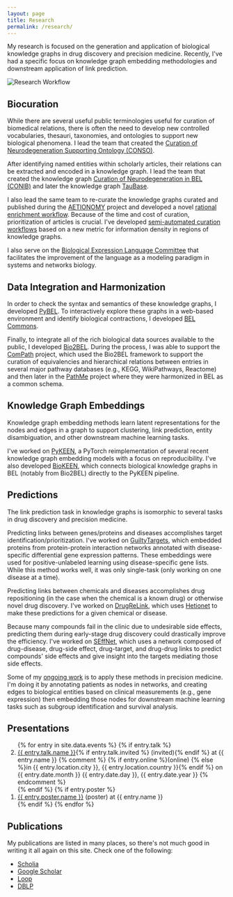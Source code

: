 ```yaml
---
layout: page
title: Research
permalink: /research/
---
```

My research is focused on the generation and application of biological
knowledge graphs in drug discovery and precision medicine. Recently, I've
had a specific focus on knowledge graph embedding methodologies and downstream
application of link prediction.

<img src="/img/research_workflow.png" alt="Research Workflow"/>

## Biocuration

While there are several useful public terminologies useful for curation of
biomedical relations, there is often the need to develop new controlled
vocabularies, thesauri, taxonomies, and ontologies to support new biological
phenomena. I lead the team that created the [Curation of Neurodegeneration
Supporting Ontology (CONSO)](https://github.com/pharmacome/conso).

After identifying named entities within scholarly articles, their relations can
be extracted and encoded in a knowledge graph. I lead the team that created the
knowledge graph [Curation of Neurodegeneration in BEL (CONIB)](https://github.com/pharmacome/conib)
and later the knowledge graph [TauBase](https://github.com/pharmacome/taubase).

I also lead the same team to re-curate the knowledge graphs curated and
published during the [AETIONOMY](https://www.aetionomy.eu/) project and developed
a novel [rational enrichment workflow](https://github.com/bel-enrichment/bel-enrichment).
Because of the time and cost of curation, prioritization of articles is crucial.
I've developed [semi-automated curation workflows](https://doi.org/10.1093/database/baz068)
based on a new metric for information density in regions of knowledge graphs.

I also serve on the [Biological Expression Language Committee](https://bep.bel.bio) that
facilitates the improvement of the language as a modeling paradigm in systems and networks
biology.

## Data Integration and Harmonization

In order to check the syntax and semantics of these knowledge graphs, I developed
[PyBEL](https://github.com/pybel). To interactively explore these graphs in a
web-based environment and identify biological contractions, I developed
[BEL Commons](https://github.com/bel-commons).

Finally, to integrate all of the rich biological data sources available to the
public, I developed [Bio2BEL](https://github.com/bio2bel). During the process,
I was able to support the [ComPath](https://github.com/compath) project, which
used the Bio2BEL framework to support the curation of equivalencies and hierarchical
relations between entries in several major pathway databases (e.g., KEGG, WikiPathways, Reactome)
and then later in the [PathMe](https://github.com/pathme) project where they were
harmonized in BEL as a common schema.

## Knowledge Graph Embeddings

Knowledge graph embedding methods learn latent representations for the nodes
and edges in a graph to support clustering, link prediction, entity
disambiguation, and other downstream machine learning tasks.

I've worked on [PyKEEN](https://github.com/pykeen/pykeen), a
PyTorch reimplementation of several recent knowledge graph embedding models
with a focus on reproducibility. I've also developed [BioKEEN](https://github.com/smartdataanalytics/biokeen),
which connects biological knowledge graphs in BEL (notably from Bio2BEL)
directly to the PyKEEN pipeline.

## Predictions

The link prediction task in knowledge graphs is isomorphic to several tasks in
drug discovery and precision medicine.

Predicting links between genes/proteins and diseases accomplishes target
identification/prioritization. I've worked on [GuiltyTargets](https://github.com/guiltytargets), 
which embedded proteins from protein-protein interaction networks annotated
with disease-specific differential gene expression patterns. These embeddings
were used for positive-unlabeled learning using disease-specific gene lists.
While this method works well, it was only single-task (only working
on one disease at a time).

Predicting links between chemicals and diseases accomplishes drug repositioning
(in the case when the chemical is a known drug) or otherwise novel drug
discovery. I've worked on [DrugReLink](https://github.com/drugrelink),
which uses [Hetionet](https://het.io) to make these predictions for a given
chemical or disease.

Because many compounds fail in the clinic due to undesirable side effects,
predicting them during early-stage drug discovery could drastically improve
the efficiency. I've worked on [SEffNet](https://github.com/seffnet), which
uses a network composed of drug-disease, drug-side effect, drug-target, and
drug-drug links to predict compounds' side effects and give insight into
the targets mediating those side effects.

Some of my [ongoing work](https://github.com/hybrid-kg) is to apply these methods
in precision medicine. I'm doing it by annotating patients as nodes in
networks, and creating edges to biological entities based on clinical
measurements (e.g., gene expression) then embedding those nodes for downstream
machine learning tasks such as subgroup identification and survival analysis.

## Presentations

<ol reversed>
{% for entry in site.data.events %}
    {% if entry.talk %}
    <li>
    <a href="{{ entry.talk.url }}">{{ entry.talk.name }}</a>{% if entry.talk.invited %} (invited){% endif %}
    at {{ entry.name }}
    {% comment %}
 {% if entry.online %}(online) {% else %}in {{ entry.location.city }}, {{ entry.location.country }}{% endif %} on {{ entry.date.month }} 
    {{ entry.date.day }}, {{ entry.date.year }}
    {% endcomment %}
    </li>
    {% endif %}
    {% if entry.poster %}
    <li>
    <a href="{{ entry.poster.url }}">{{ entry.poster.name }}</a> (poster) at {{ entry.name }}
    </li>  
    {% endif %}
{% endfor %}
</ol>

## Publications

My publications are listed in many places, so there's not much good in writing it all again on this site.
Check one of the following:

- [Scholia](https://tools.wmflabs.org/scholia/author/Q47475003)
- [Google Scholar](https://scholar.google.com/citations?user=PjrpzUIAAAAJ)
- [Loop](https://loop.frontiersin.org/people/827476/overview)
- [DBLP](https://dblp.org/pid/199/2168)
